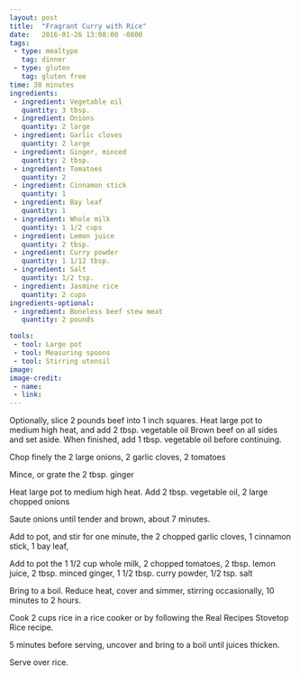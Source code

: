 ```yaml
---
layout: post
title:  "Fragrant Curry with Rice"
date:   2016-01-26 13:08:00 -0800
tags: 
 - type: mealtype
   tag: dinner
 - type: gluten
   tag: gluten free
time: 30 minutes
ingredients:
 - ingredient: Vegetable oil
   quantity: 3 tbsp.
 - ingredient: Onions
   quantity: 2 large
 - ingredient: Garlic cloves
   quantity: 2 large
 - ingredient: Ginger, minced
   quantity: 2 tbsp.
 - ingredient: Tomatoes
   quantity: 2
 - ingredient: Cinnamon stick
   quantity: 1
 - ingredient: Bay leaf
   quantity: 1
 - ingredient: Whole milk
   quantity: 1 1/2 cups
 - ingredient: Lemon juice
   quantity: 2 tbsp.
 - ingredient: Curry powder
   quantity: 1 1/12 tbsp.
 - ingredient: Salt
   quantity: 1/2 tsp.
 - ingredient: Jasmine rice
   quantity: 2 cups
ingredients-optional:
 - ingredient: Boneless beef stew meat
   quantity: 2 pounds

tools:
 - tool: Large pot
 - tool: Measuring spoons
 - tool: Stirring utensil
image: 
image-credit: 
 - name:
 - link:
---
```


Optionally, slice <span>2 pounds beef</span> into 1 inch squares. Heat large pot to medium high heat, and add <span>2 tbsp. vegetable oil</span> Brown beef on all sides and set aside. When finished, add 1 tbsp. vegetable oil before continuing.

Chop finely the <span>2 large onions,</span> <span>2 garlic cloves,</span> <span>2 tomatoes</span> 

Mince, or grate the <span>2 tbsp. ginger</span> 

Heat large pot to medium high heat. Add <span>2 tbsp. vegetable oil,</span> <span>2 large chopped onions</span>

Saute onions until tender and brown, about 7 minutes.

Add to pot, and stir for one minute, the <span>2 chopped garlic cloves,</span> <span>1 cinnamon stick,</span> <span>1 bay leaf,</span>

Add to pot the <span>1 1/2 cup whole milk,</span> <span>2 chopped tomatoes,</span> <span>2 tbsp. lemon juice,</span> <span>2 tbsp. minced ginger,</span> <span>1 1/2 tbsp. curry powder,</span> <span>1/2 tsp. salt</span>

Bring to a boil. Reduce heat, cover and simmer, stirring occasionally, 10 minutes to 2 hours.

Cook <span>2 cups rice</span> in a rice cooker or by following the Real Recipes Stovetop Rice recipe.

5 minutes before serving, uncover and bring to a boil until juices thicken.

Serve over rice.